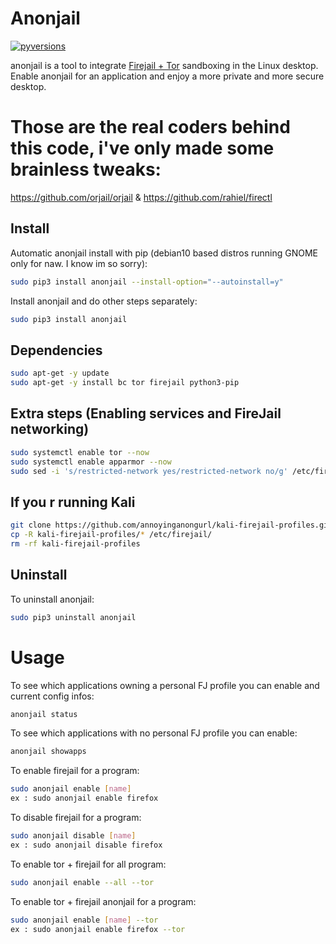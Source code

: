 Anonjail
=======

[![pyversions](https://img.shields.io/badge/python-3.3%2B-blue.svg)](https://pypi.org/project/anonjail/)

anonjail is a tool to integrate [Firejail + Tor](https://firejail.wordpress.com/)
sandboxing in the Linux desktop. Enable anonjail for an application and enjoy a
more private and more secure desktop.

Those are the real coders behind this code, i've only made some brainless tweaks:
=======

https://github.com/orjail/orjail & https://github.com/rahiel/firectl


## Install

Automatic anonjail install with pip (debian10 based distros running GNOME only for naw. I know im so sorry):
``` bash
sudo pip3 install anonjail --install-option="--autoinstall=y"
```


Install anonjail and do other steps separately:
``` bash
sudo pip3 install anonjail
```

## Dependencies
``` bash
sudo apt-get -y update
sudo apt-get -y install bc tor firejail python3-pip
```

## Extra steps (Enabling services and FireJail networking)
``` bash
sudo systemctl enable tor --now
sudo systemctl enable apparmor --now
sudo sed -i 's/restricted-network yes/restricted-network no/g' /etc/firejail/firejail.config
```

## If you r running Kali
``` bash
git clone https://github.com/annoyinganongurl/kali-firejail-profiles.git
cp -R kali-firejail-profiles/* /etc/firejail/
rm -rf kali-firejail-profiles
```

## Uninstall

To uninstall anonjail:
``` bash
sudo pip3 uninstall anonjail
```

# Usage

To see which applications owning a personal FJ profile you can enable and current config infos:
``` bash
anonjail status
```

To see which applications with no personal FJ profile you can enable:
``` bash
anonjail showapps
```

To enable firejail for a program:
``` bash
sudo anonjail enable [name]
ex : sudo anonjail enable firefox
```

To disable firejail for a program:
``` bash
sudo anonjail disable [name]
ex : sudo anonjail disable firefox
```

To enable tor + firejail for all program:
``` bash
sudo anonjail enable --all --tor
```

To enable tor + firejail anonjail for a program:
``` bash
sudo anonjail enable [name] --tor
ex : sudo anonjail enable firefox --tor
```